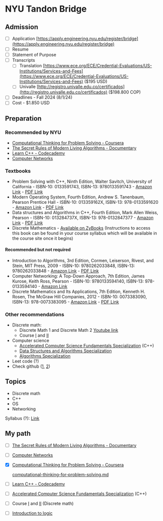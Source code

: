 # NYU Tandon Bridge

## Admission

* [ ] Application [https://apply.engineering.nyu.edu/register/bridge](https://apply.engineering.nyu.edu/register/bridge)
* [ ] Resume
* [ ] Statement of Purpose
* [ ] Transcripts
  * [ ] Translation [https://www.ece.org/ECE/Credential-Evaluations/US-Institutions/Services-and-Fees](https://www.ece.org/ECE/Credential-Evaluations/US-Institutions/Services-and-Fees) ($195 USD)
  * [ ] Univalle [http://registro.univalle.edu.co/certificados](http://registro.univalle.edu.co/certificados) ($198.800 COP)
* [ ] Deadlines - Fall 2024 (8/1/24)&#x20;
* [ ] Cost - $1.850 USD

## Preparation

### Recommended by NYU

* [Computational Thinking for Problem Solving - Coursera](https://www.coursera.org/learn/computational-thinking-problem-solving)
* [The Secret Rules of Modern Living Algorithms - Documentary](https://www.youtube.com/watch?v=kiFfp-HAu64)&#x20;
* [Learn C++ - Codecademy](https://www.codecademy.com/learn/learn-c-plus-plus)
* [Computer Networks](https://www.youtube.com/watch?v=3QhU9jd03a0)

### Textbooks

* Problem Solving with C++, Ninth Edition, Walter Savitch, University of California - ISBN-10: 0133591743, ISBN-13: 9780133591743 - [Amazon Link](https://www.amazon.com/Problem-Solving-9th-Walter-Savitch/dp/0133591743/) - [PDF Link](http://cslabcms.nju.edu.cn/problem\_solving/images/4/46/Problem\_Solving\_with\_C%2B%2B\_\(9th\_Savitch\).pdf)
* Modern Operating System, Fourth Edition, Andrew S. Tanenbaum, Pearson Prentice Hall - ISBN-10: 013359162X, ISBN-13: 978-0133591620 - [Amazon Link](https://www.amazon.com/Modern-Operating-Systems-Andrew-Tanenbaum/dp/013359162X/) - [PDF Link](https://csc-knu.github.io/sys-prog/books/Andrew%20S.%20Tanenbaum%20-%20Modern%20Operating%20Systems.pdf)
* Data structures and Algorithms in C++, Fourth Edition, Mark Allen Weiss, Pearson - ISBN-10: 013284737X, ISBN-13: 978-0132847377 - [Amazon Link](https://www.amazon.com/Data-Structures-Algorithm-Analysis-C/dp/013284737X/) - [PDF Link](https://github.com/pbarhate/books/blob/master/Mark%20Allen%20Weiss%20-%20Data%20Structures%20and%20Algorithm%20Analysis%20in%20C%2B%2B%20\(4th%20Edition\)%20\(2013\)%20\(Pearson\).pdf)
* Discrete Mathematics - [Available on ZyBooks](http://learn.zybooks.com/) (Instructions to access this book can be found in your course syllabus which will be available in the course site once it begins)

#### Recommended but not required

* Introduction to Algorithms, 3rd Edition, Cormen, Leiserson, Rivest, and Stein, MIT Press, 2009 - ISBN-10: 9780262033848, ISBN-13: 9780262033848 - [Amazon Link](https://www.amazon.com/Introduction-Algorithms-3rd-MIT-Press/dp/0262033844) - [PDF Link](https://edutechlearners.com/download/Introduction\_to\_algorithms-3rd%20Edition.pdf)
* Computer Networking: A Top-Down Approach, 7th Edition, James Kurose, Keith Ross, Pearson - ISBN-10: 9780133594140, ISBN-13: 978-0133594140 - [Amazon Link](https://www.amazon.com/Computer-Networking-Top-Down-Approach-7th/dp/0133594149)
* Discrete Mathematics and Its Applications, 7th Edition, Kenneth H. Rosen, The McGraw Hill Companies, 2012 - ISBN-10: 0073383090, ISBN-13: 978-0073383095 - [Amazon Link](https://www.amazon.com/Discrete-Mathematics-Its-Applications-Seventh/dp/0073383090) - [PDF Link](https://drive.google.com/file/d/0B073BLiAJ6\_gSzYyR1lBMDlfaGc/view?resourcekey=0-bjzV-nJxf-bRCap9m8ZwEg)

### Other recommendations

* Discrete math:
  * Discrete Math 1 and Discrete Math 2 [Youtube link](https://www.youtube.com/c/Trevtutor/playlists)
  * Course [I](https://www.youtube.com/watch?v=A3Ffwsnad0k\&list=PLl-gb0E4MII28GykmtuBXNUNoej-vY5Rz) and [II](https://www.youtube.com/watch?v=spEjNcd37IQ\&list=PLl-gb0E4MII0sGLCJeqDB3y63HZ6lM5LJ)
* Computer science
  * [Accelerated Computer Science Fundamentals Specialization](https://www.coursera.org/specializations/cs-fundamentals) (C++)
  * [Data Structures and Algorithms Specialization](https://www.coursera.org/specializations/data-structures-algorithms)
  * [Algorithms Specialization](https://www.coursera.org/specializations/algorithms)
* Leet code (?)
* Check github ([1](https://github.com/alexypdu/nyu-tandon-bridge-winter-2021), [2](https://github.com/saraaahh63/NYU-Tandon-Bridge-2021))

## Topics

* Discrete math
* C++
* OS
* Networking

Syllabus (?): [Link](https://www.reddit.com/r/NYUBridgeToTandon/comments/vguicj/what\_to\_expect\_in\_nyu\_bridge\_to\_tandon/?rdt=36649)

## My path

* [ ] [The Secret Rules of Modern Living Algorithms - Documentary](https://www.youtube.com/watch?v=kiFfp-HAu64)&#x20;
* [ ] [Computer Networks](https://www.youtube.com/watch?v=3QhU9jd03a0)
*   [x] [Computational Thinking for Problem Solving - Coursera](https://www.coursera.org/learn/computational-thinking-problem-solving)

    [computational-thinking-for-problem-solving.md](computer-science/fundamentals/computational-thinking-for-problem-solving.md "mention")
* [ ] [Learn C++ - Codecademy](https://www.codecademy.com/learn/learn-c-plus-plus)
* [ ] [Accelerated Computer Science Fundamentals Specialization](https://www.coursera.org/specializations/cs-fundamentals) (C++)
* [ ] Course [I](https://www.youtube.com/watch?v=A3Ffwsnad0k\&list=PLl-gb0E4MII28GykmtuBXNUNoej-vY5Rz) and [II](https://www.youtube.com/watch?v=spEjNcd37IQ\&list=PLl-gb0E4MII0sGLCJeqDB3y63HZ6lM5LJ) (Discrete math)
* [ ] [Introduction to logic](https://intrologic.stanford.edu/intrologic/public/lessons.php)

